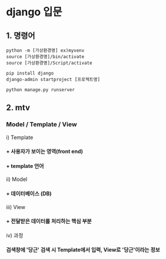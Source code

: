 # django 입문

## 1. 명령어  
``` 
python -m [가상환경명] ex)myvenv  
source [가상환경명]/bin/activate  
source [가상환경명]/Script/activate    

pip install django  
django-admin startproject [프로젝트명]  
  
python manage.py runserver
```
## 2. mtv  
### Model / Template / View
i) Template
####  + 사용자가 보이는 영역(front end)
####  + template 언어  
  
ii) Model
####  + 데이터베이스 (DB)  
  
iii) View
####  + 전달받은 데이터를 처리하는 핵심 부분
 
iv) 과정  
#### 검색창에 '당근' 검색 시 Template에서 입력, View로 '당근'이라는 정보  
